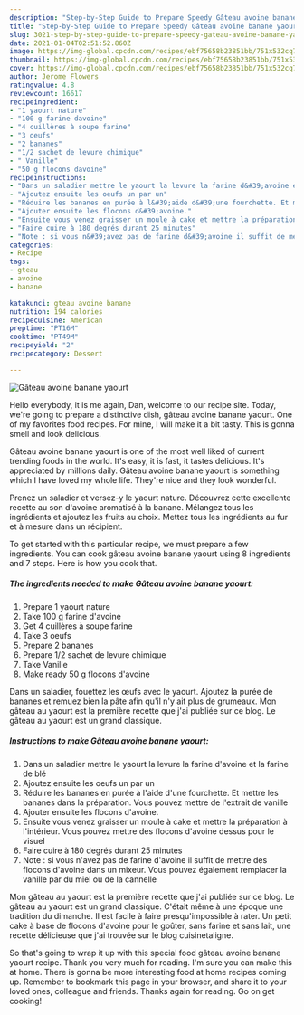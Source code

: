 ```yaml
---
description: "Step-by-Step Guide to Prepare Speedy Gâteau avoine banane yaourt"
title: "Step-by-Step Guide to Prepare Speedy Gâteau avoine banane yaourt"
slug: 3021-step-by-step-guide-to-prepare-speedy-gateau-avoine-banane-yaourt
date: 2021-01-04T02:51:52.860Z
image: https://img-global.cpcdn.com/recipes/ebf75658b23851bb/751x532cq70/gateau-avoine-banane-yaourt-photo-principale-de-la-recette.jpg
thumbnail: https://img-global.cpcdn.com/recipes/ebf75658b23851bb/751x532cq70/gateau-avoine-banane-yaourt-photo-principale-de-la-recette.jpg
cover: https://img-global.cpcdn.com/recipes/ebf75658b23851bb/751x532cq70/gateau-avoine-banane-yaourt-photo-principale-de-la-recette.jpg
author: Jerome Flowers
ratingvalue: 4.8
reviewcount: 16617
recipeingredient:
- "1 yaourt nature"
- "100 g farine davoine"
- "4 cuillères à soupe farine"
- "3 oeufs"
- "2 bananes"
- "1/2 sachet de levure chimique"
- " Vanille"
- "50 g flocons davoine"
recipeinstructions:
- "Dans un saladier mettre le yaourt la levure la farine d&#39;avoine et la farine de blé"
- "Ajoutez ensuite les oeufs un par un"
- "Réduire les bananes en purée à l&#39;aide d&#39;une fourchette. Et mettre les bananes dans la préparation. Vous pouvez mettre de l&#39;extrait de vanille"
- "Ajouter ensuite les flocons d&#39;avoine."
- "Ensuite vous venez graisser un moule à cake et mettre la préparation à l&#39;intérieur. Vous pouvez mettre des flocons d&#39;avoine dessus pour le visuel"
- "Faire cuire à 180 degrés durant 25 minutes"
- "Note : si vous n&#39;avez pas de farine d&#39;avoine il suffit de mettre des flocons d&#39;avoine dans un mixeur. Vous pouvez également remplacer la vanille par du miel ou de la cannelle"
categories:
- Recipe
tags:
- gteau
- avoine
- banane

katakunci: gteau avoine banane 
nutrition: 194 calories
recipecuisine: American
preptime: "PT16M"
cooktime: "PT49M"
recipeyield: "2"
recipecategory: Dessert

---
```



![Gâteau avoine banane yaourt](https://img-global.cpcdn.com/recipes/ebf75658b23851bb/751x532cq70/gateau-avoine-banane-yaourt-photo-principale-de-la-recette.jpg)

Hello everybody, it is me again, Dan, welcome to our recipe site. Today, we're going to prepare a distinctive dish, gâteau avoine banane yaourt. One of my favorites food recipes. For mine, I will make it a bit tasty. This is gonna smell and look delicious.

Gâteau avoine banane yaourt is one of the most well liked of current trending foods in the world. It's easy, it is fast, it tastes delicious. It's appreciated by millions daily. Gâteau avoine banane yaourt is something which I have loved my whole life. They're nice and they look wonderful.

Prenez un saladier et versez-y le yaourt nature. Découvrez cette excellente recette au son d&#39;avoine aromatisé à la banane. Mélangez tous les ingrédients et ajoutez les fruits au choix. Mettez tous les ingrédients au fur et à mesure dans un récipient.


To get started with this particular recipe, we must prepare a few ingredients. You can cook gâteau avoine banane yaourt using 8 ingredients and 7 steps. Here is how you cook that.

<!--inarticleads1-->

##### The ingredients needed to make Gâteau avoine banane yaourt:

1. Prepare 1 yaourt nature
1. Take 100 g farine d&#39;avoine
1. Get 4 cuillères à soupe farine
1. Take 3 oeufs
1. Prepare 2 bananes
1. Prepare 1/2 sachet de levure chimique
1. Take  Vanille
1. Make ready 50 g flocons d&#39;avoine


Dans un saladier, fouettez les œufs avec le yaourt. Ajoutez la purée de bananes et remuez bien la pâte afin qu&#39;il n&#39;y ait plus de grumeaux. Mon gâteau au yaourt est la première recette que j&#39;ai publiée sur ce blog. Le gâteau au yaourt est un grand classique. 

<!--inarticleads2-->

##### Instructions to make Gâteau avoine banane yaourt:

1. Dans un saladier mettre le yaourt la levure la farine d&#39;avoine et la farine de blé
1. Ajoutez ensuite les oeufs un par un
1. Réduire les bananes en purée à l&#39;aide d&#39;une fourchette. Et mettre les bananes dans la préparation. Vous pouvez mettre de l&#39;extrait de vanille
1. Ajouter ensuite les flocons d&#39;avoine.
1. Ensuite vous venez graisser un moule à cake et mettre la préparation à l&#39;intérieur. Vous pouvez mettre des flocons d&#39;avoine dessus pour le visuel
1. Faire cuire à 180 degrés durant 25 minutes
1. Note : si vous n&#39;avez pas de farine d&#39;avoine il suffit de mettre des flocons d&#39;avoine dans un mixeur. Vous pouvez également remplacer la vanille par du miel ou de la cannelle


Mon gâteau au yaourt est la première recette que j&#39;ai publiée sur ce blog. Le gâteau au yaourt est un grand classique. C&#39;était même à une époque une tradition du dimanche. Il est facile à faire presqu&#39;impossible à rater. Un petit cake à base de flocons d&#39;avoine pour le goûter, sans farine et sans lait, une recette délicieuse que j&#39;ai trouvée sur le blog cuisinetaligne. 

So that's going to wrap it up with this special food gâteau avoine banane yaourt recipe. Thank you very much for reading. I'm sure you can make this at home. There is gonna be more interesting food at home recipes coming up. Remember to bookmark this page in your browser, and share it to your loved ones, colleague and friends. Thanks again for reading. Go on get cooking!
